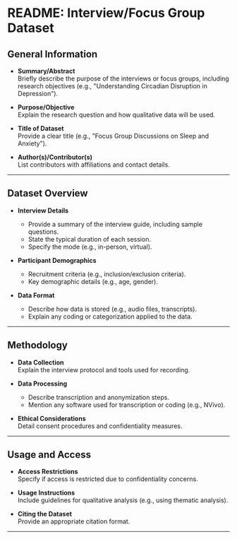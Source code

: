 # README: Interview/Focus Group Dataset

## General Information

- **Summary/Abstract**  
  Briefly describe the purpose of the interviews or focus groups, including research objectives (e.g., "Understanding Circadian Disruption in Depression").

- **Purpose/Objective**  
  Explain the research question and how qualitative data will be used.

- **Title of Dataset**  
  Provide a clear title (e.g., "Focus Group Discussions on Sleep and Anxiety").

- **Author(s)/Contributor(s)**  
  List contributors with affiliations and contact details.

---

## Dataset Overview

- **Interview Details**  
  - Provide a summary of the interview guide, including sample questions.  
  - State the typical duration of each session.  
  - Specify the mode (e.g., in-person, virtual).

- **Participant Demographics**  
  - Recruitment criteria (e.g., inclusion/exclusion criteria).  
  - Key demographic details (e.g., age, gender).

- **Data Format**  
  - Describe how data is stored (e.g., audio files, transcripts).  
  - Explain any coding or categorization applied to the data.

---
## Methodology

- **Data Collection**  
  Explain the interview protocol and tools used for recording.

- **Data Processing**  
  - Describe transcription and anonymization steps.  
  - Mention any software used for transcription or coding (e.g., NVivo).

- **Ethical Considerations**  
  Detail consent procedures and confidentiality measures.

---

## Usage and Access

- **Access Restrictions**  
  Specify if access is restricted due to confidentiality concerns.

- **Usage Instructions**  
  Include guidelines for qualitative analysis (e.g., using thematic analysis).

- **Citing the Dataset**  
  Provide an appropriate citation format.

---
